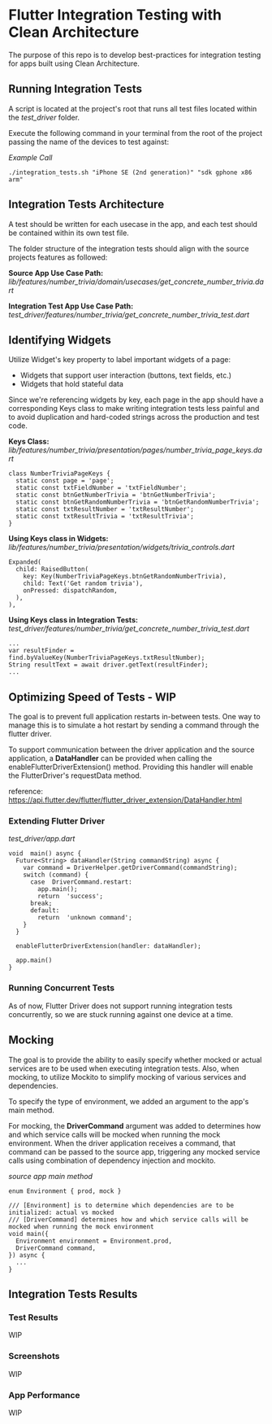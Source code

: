 # Flutter Integration Testing with Clean Architecture

The purpose of this repo is to develop best-practices for integration testing for apps built using Clean Architecture. 

## Running Integration Tests
A script is located at the project's root that runs all test files located within the *test_driver* folder.

Execute the following command in your terminal from the root of the project passing the name of the devices to test against:

*Example Call*
~~~~
./integration_tests.sh "iPhone SE (2nd generation)" "sdk gphone x86 arm"
~~~~

##  Integration Tests Architecture
A test should be written for each usecase in the app, and each test should be contained within its own test file.

The folder structure of the integration tests should align with the source projects features as followed:

**Source App Use Case Path:**
*lib/features/number_trivia/domain/usecases/get_concrete_number_trivia.dart*

**Integration Test App Use Case Path:**
*test_driver/features/number_trivia/get_concrete_number_trivia_test.dart*

## Identifying Widgets
Utilize Widget's key property to label important widgets of a page:
 - Widgets that support user interaction (buttons, text fields, etc.)
 - Widgets that hold stateful data

Since we're referencing widgets by key, each page in the app should have a corresponding Keys class to make writing integration tests less painful and to avoid duplication and hard-coded strings across the production and test code.

**Keys Class:**
*lib/features/number_trivia/presentation/pages/number_trivia_page_keys.dart*
~~~~
class NumberTriviaPageKeys {
  static const page = 'page';
  static const txtFieldNumber = 'txtFieldNumber';
  static const btnGetNumberTrivia = 'btnGetNumberTrivia';
  static const btnGetRandomNumberTrivia = 'btnGetRandomNumberTrivia';
  static const txtResultNumber = 'txtResultNumber';
  static const txtResultTrivia = 'txtResultTrivia';
}
~~~~

**Using Keys class in Widgets:**
*lib/features/number_trivia/presentation/widgets/trivia_controls.dart*
~~~~
Expanded(
  child: RaisedButton(
    key: Key(NumberTriviaPageKeys.btnGetRandomNumberTrivia),
    child: Text('Get random trivia'),
    onPressed: dispatchRandom,
  ),
),
~~~~

**Using Keys class in Integration Tests:**
*test_driver/features/number_trivia/get_concrete_number_trivia_test.dart*
~~~~
...
var resultFinder = find.byValueKey(NumberTriviaPageKeys.txtResultNumber);
String resultText = await driver.getText(resultFinder);
...
~~~~

## Optimizing Speed of Tests - WIP
The goal is to prevent full application restarts in-between tests. One way to manage this is to simulate a hot restart by sending a command through the flutter driver.

To support communication between the driver application and the source application, a **DataHandler** can be provided when calling the enableFlutterDriverExtension() method. Providing this handler will enable the FlutterDriver's requestData method.

reference: https://api.flutter.dev/flutter/flutter_driver_extension/DataHandler.html

### Extending Flutter Driver
*test_driver/app.dart*
~~~~
void  main() async {
  Future<String> dataHandler(String commandString) async {
	var command = DriverHelper.getDriverCommand(commandString);
    switch (command) {
      case  DriverCommand.restart:
        app.main();
        return  'success';
      break;
      default:
        return  'unknown command';
    }
  }
  
  enableFlutterDriverExtension(handler: dataHandler);
  
  app.main()
}
~~~~

### Running Concurrent Tests
As of now, Flutter Driver does not support running integration tests concurrently, so we are stuck running against one device at a time.

## Mocking
The goal is to provide the ability to easily specify whether mocked or actual services are to be used when executing integration tests. Also, when mocking, to utilize Mockito to simplify mocking of various services and dependencies.

To specify the type of environment, we added an argument to the app's main method.

For mocking, the **DriverCommand** argument was added to determines how and which service calls will be mocked when running the mock environment. When the driver application receives a command, that command can be passed to the source app, triggering any mocked service calls using combination of dependency injection and mockito.

*source app main method*
~~~~
enum Environment { prod, mock }

/// [Environment] is to determine which dependencies are to be initialized: actual vs mocked
/// [DriverCommand] determines how and which service calls will be mocked when running the mock environment
void main({
  Environment environment = Environment.prod,
  DriverCommand command,
}) async {
  ...
}
~~~~



## Integration Tests Results
### Test Results
WIP

### Screenshots
WIP

### App Performance
WIP